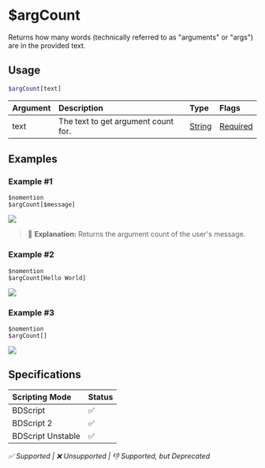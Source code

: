 # $argCount
Returns how many words (technically referred to as "arguments" or "args") are in the provided text.

## Usage
```php
$argCount[text]
```

| Argument | Description | Type | Flags |
| :---- | :---- | :---- | :---- |
| text | The text to get argument count for. | [String](/src/resources/arguments/types.md#string) | [Required](/src/resources/arguments/flags.md#required)

## Examples
### Example #1
```
$nomention
$argCount[$message]
```
![](https://user-images.githubusercontent.com/69215413/141665812-3ca498f2-0d6c-41c5-8479-e29deb9605ca.png)

> 🤔 **Explanation:** Returns the argument count of the user's message.

### Example #2
```
$nomention
$argCount[Hello World]
```
![](https://user-images.githubusercontent.com/69215413/141665813-ea968369-20bb-4e82-88a1-f57de4f810ac.png)


### Example #3
```
$nomention
$argCount[]
```
![](https://user-images.githubusercontent.com/69215413/141665814-8d7c35e3-e430-4d3e-8bff-51db9a67f4d5.png)

## Specifications
| Scripting Mode | Status
| :---- | :---- |
| BDScript | ✅ |
| BDScript 2 | ✅ |
| BDScript Unstable | ✅ |

*✅ Supported | ❌ Unsupported | 👎 Supported, but Deprecated*